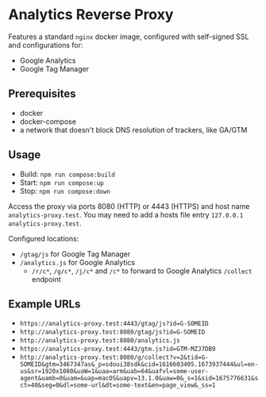 # Analytics Reverse Proxy

Features a standard `nginx` docker image, configured with self-signed SSL and configurations for:
- Google Analytics
- Google Tag Manager

## Prerequisites
- docker
- docker-compose
- a network that doesn't block DNS resolution of trackers, like GA/GTM

## Usage
- Build: `npm run compose:build`
- Start: `npm run compose:up`
- Stop: `npm run compose:down`

Access the proxy via ports 8080 (HTTP) or 4443 (HTTPS) and host name `analytics-proxy.test`. 
You may need to add a hosts file entry `127.0.0.1    analytics-proxy.test`.

Configured locations:
- `/gtag/js` for Google Tag Manager
- `/analytics.js` for Google Analytics
  - `/r/c*`, `/g/c*`, `/j/c*` and `/c*` to forward to Google Analytics `/collect` endpoint

## Example URLs
- `https://analytics-proxy.test:4443/gtag/js?id=G-SOMEID`
- `http://analytics-proxy.test:8080/gtag/js?id=G-SOMEID`
- `http://analytics-proxy.test:8080/analytics.js`
- `https://analytics-proxy.test:4443/gtm.js?id=GTM-MZJ7DB9`
- `http://analytics-proxy.test:8080/g/collect?v=2&tid=G-SOMEID&gtm=3467347as&_p=sdoui38sdk&cid=1616603405.1673937444&ul=en-us&sr=1920x1080&uaW=1&uaa=arm&uab=64&uafvl=some-user-agent&uamb=0&uam=&uap=macOS&uapv=13.1.0&uaw=0&_s=1&sid=1675776631&sct=40&seg=0&dl=some-url&dt=some-text&en=page_view&_ss=1`

